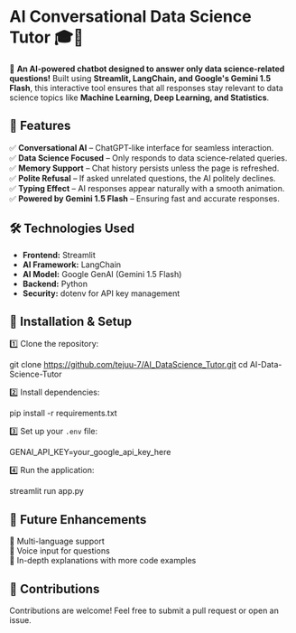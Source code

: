 # **AI Conversational Data Science Tutor** 🎓💬  

🚀 **An AI-powered chatbot designed to answer only data science-related questions!** Built using **Streamlit, LangChain, and Google's Gemini 1.5 Flash**, this interactive tool ensures that all responses stay relevant to data science topics like **Machine Learning, Deep Learning, and Statistics**.  

## 🌟 **Features**  

✅ **Conversational AI** – ChatGPT-like interface for seamless interaction.  
✅ **Data Science Focused** – Only responds to data science-related queries.  
✅ **Memory Support** – Chat history persists unless the page is refreshed.  
✅ **Polite Refusal** – If asked unrelated questions, the AI politely declines.  
✅ **Typing Effect** – AI responses appear naturally with a smooth animation.  
✅ **Powered by Gemini 1.5 Flash** – Ensuring fast and accurate responses.  

## 🛠 **Technologies Used**  

- **Frontend:** Streamlit  
- **AI Framework:** LangChain  
- **AI Model:** Google GenAI (Gemini 1.5 Flash)  
- **Backend:** Python  
- **Security:** dotenv for API key management  



## 🚀 **Installation & Setup**  

1️⃣ Clone the repository:  

git clone https://github.com/tejuu-7/AI_DataScience_Tutor.git
cd AI-Data-Science-Tutor


2️⃣ Install dependencies:  

pip install -r requirements.txt


3️⃣ Set up your `.env` file:  

GENAI_API_KEY=your_google_api_key_here


4️⃣ Run the application:  

streamlit run app.py


## 📌 **Future Enhancements**  

🔹 Multi-language support  
🔹 Voice input for questions  
🔹 In-depth explanations with more code examples  



## 📢 **Contributions**  

Contributions are welcome! Feel free to submit a pull request or open an issue.


